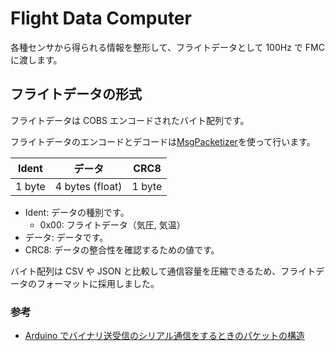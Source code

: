 # Flight Data Computer

各種センサから得られる情報を整形して、フライトデータとして 100Hz で FMC に渡します。

## フライトデータの形式

フライトデータは COBS エンコードされたバイト配列です。

フライトデータのエンコードとデコードは[MsgPacketizer](https://github.com/hideakitai/MsgPacketizer)を使って行います。

| Ident  | データ          | CRC8   |
| ------ | --------------- | ------ |
| 1 byte | 4 bytes (float) | 1 byte |

- Ident: データの種別です。
  - 0x00: フライトデータ（気圧, 気温）
- データ: データです。
- CRC8: データの整合性を確認するための値です。

バイト配列は CSV や JSON と比較して通信容量を圧縮できるため、フライトデータのフォーマットに採用しました。

### 参考

- [Arduino でバイナリ送受信のシリアル通信をするときのパケットの構造](https://qiita.com/hideakitai/items/347985528656be03b620)

